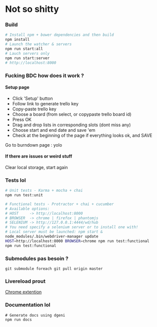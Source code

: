 # Not so shitty

### Build

```bash
# Install npm + bower dependencies and then build
npm install
# Launch the watcher & servers
npm run start:all
# Lauch servers only
npm run start:server
# http://localhost:8000
```

### Fucking BDC how does it work ?

#### Setup page
- Click 'Setup' button
- Follow link to generate trello key
- Copy-paste trello key
- Choose a board (from select, or copypaste trello board id)
- Press OK
- Drag and drop lists in corresponding slots (dont miss any)
- Choose start and end date and save 'em
- Check at the beginning of the page if everything looks ok, and SAVE

Go to burndown page : yolo

#### If there are issues or weird stuff
Clear local storage, start again

### Tests lol

```bash
# Unit tests - Karma + mocha + chai
npm run test:unit

# Functional tests - Protractor + chai + cucumber
# Available options:
# HOST     -> http://localhost:8000
# BROWSER  -> chrome | firefox | phantomjs
# SELENIUM -> http://127.0.0.1:4444/wd/hub
# You need specify a selenium server or to install one with!
# Local server must be launched: npm start &
node_modules/.bin/webdriver-manager update
HOST=http://localhost:8000 BROWSER=chrome npm run test:functional
npm run test:functional
```

### Submodules pas besoin ?

```
git submodule foreach git pull origin master
```

### Livereload prout

[Chrome extention](https://chrome.google.com/webstore/detail/livereload/jnihajbhpnppcggbcgedagnkighmdlei)

### Documentation lol

    # Generate docs using dgeni
    npm run docs
